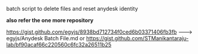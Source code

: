 batch script to delete files and reset anydesk identity

**also refer the one more repository**

https://gist.github.com/egyjs/8938bd712734f0ced6b03371406fb3fb   --->  egyjs/Anydesk Batch File.md
or 
https://gist.github.com/STManikantaraju-lab/bf90acaf66c220560c6fc32a26511b25
